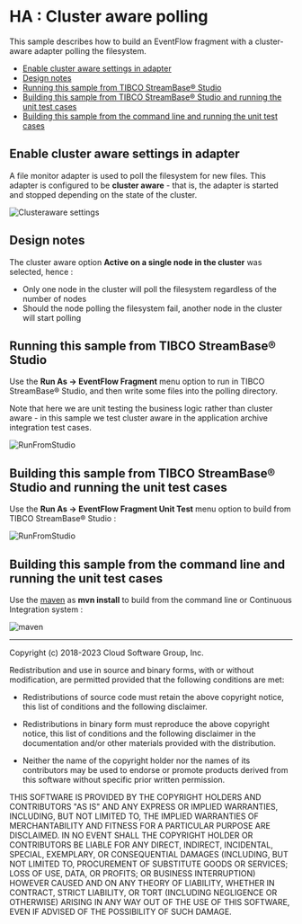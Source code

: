 # HA : Cluster aware polling

This sample describes how to build an EventFlow fragment with a cluster-aware adapter polling the filesystem.

* [Enable cluster aware settings in adapter](#enable-cluster-aware-settings-in-adapter)
* [Design notes](#design-notes)
* [Running this sample from TIBCO StreamBase® Studio](#running-this-sample-from-tibco-streambase-reg-studio)
* [Building this sample from TIBCO StreamBase® Studio and running the unit test cases](#building-this-sample-from-tibco-streambase-reg-studio-and-running-the-unit-test-cases)
* [Building this sample from the command line and running the unit test cases](#building-this-sample-from-the-command-line-and-running-the-unit-test-cases)

## Enable cluster aware settings in adapter

A file monitor adapter is used to poll the filesystem for new files.  This adapter is configured
to be **cluster aware** - that is, the adapter is started and stopped depending on the state of the cluster.

![Clusteraware settings](images/studioclusterawaresettings.png)

## Design notes

The cluster aware option **Active on a single node in the cluster** was selected, hence :

* Only one node in the cluster will poll the filesystem regardless of the number of nodes
* Should the node polling the filesystem fail, another node in the cluster will start polling

## Running this sample from TIBCO StreamBase&reg; Studio

Use the **Run As -> EventFlow Fragment** menu option to run in TIBCO StreamBase&reg; Studio, and then write some files
into the polling directory.

Note that here we are unit testing the business logic rather than cluster aware - in this sample we test cluster aware in
the application archive integration test cases.

![RunFromStudio](images/studio.gif)

## Building this sample from TIBCO StreamBase&reg; Studio and running the unit test cases

Use the **Run As -> EventFlow Fragment Unit Test** menu option to build from TIBCO StreamBase&reg; Studio :

![RunFromStudio](images/studiounit.gif)

## Building this sample from the command line and running the unit test cases

Use the [maven](https://maven.apache.org) as **mvn install** to build from the command line or Continuous Integration system :

![maven](images/maven.gif)

---
Copyright (c) 2018-2023 Cloud Software Group, Inc.

Redistribution and use in source and binary forms, with or without
modification, are permitted provided that the following conditions are met:

* Redistributions of source code must retain the above copyright notice, this
  list of conditions and the following disclaimer.

* Redistributions in binary form must reproduce the above copyright notice,
  this list of conditions and the following disclaimer in the documentation
  and/or other materials provided with the distribution.

* Neither the name of the copyright holder nor the names of its
  contributors may be used to endorse or promote products derived from
  this software without specific prior written permission.

THIS SOFTWARE IS PROVIDED BY THE COPYRIGHT HOLDERS AND CONTRIBUTORS "AS IS"
AND ANY EXPRESS OR IMPLIED WARRANTIES, INCLUDING, BUT NOT LIMITED TO, THE
IMPLIED WARRANTIES OF MERCHANTABILITY AND FITNESS FOR A PARTICULAR PURPOSE ARE
DISCLAIMED. IN NO EVENT SHALL THE COPYRIGHT HOLDER OR CONTRIBUTORS BE LIABLE
FOR ANY DIRECT, INDIRECT, INCIDENTAL, SPECIAL, EXEMPLARY, OR CONSEQUENTIAL
DAMAGES (INCLUDING, BUT NOT LIMITED TO, PROCUREMENT OF SUBSTITUTE GOODS OR
SERVICES; LOSS OF USE, DATA, OR PROFITS; OR BUSINESS INTERRUPTION) HOWEVER
CAUSED AND ON ANY THEORY OF LIABILITY, WHETHER IN CONTRACT, STRICT LIABILITY,
OR TORT (INCLUDING NEGLIGENCE OR OTHERWISE) ARISING IN ANY WAY OUT OF THE USE
OF THIS SOFTWARE, EVEN IF ADVISED OF THE POSSIBILITY OF SUCH DAMAGE.
